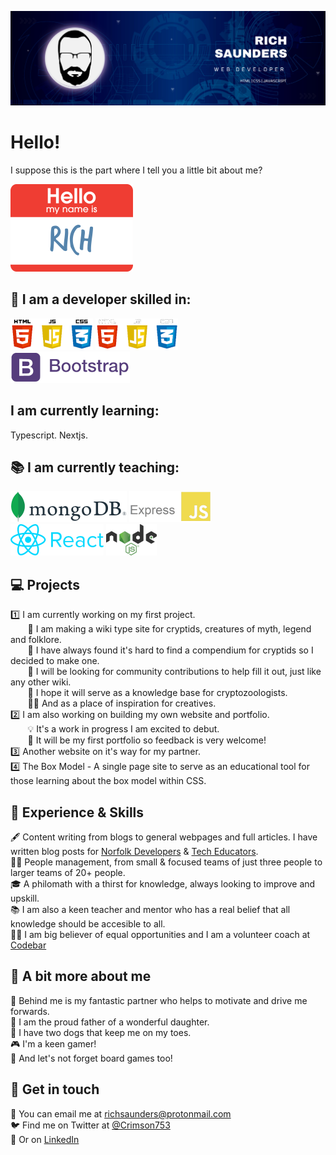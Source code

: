 ![Banner Image](Banner.png)   

# Hello!

I suppose this is the part where I tell you a little bit about me?

![My Name Is](Name.png)
   
## 🔧 I am a developer skilled in:
![HTML, CSS, Javascript Logo's](HTML_CSS_JS.png#gh-light-mode-only) ![HTML, CSS, Javascript Logo's](HTML_CSS_JS_Dark.png#gh-dark-mode-only)    
![Bootstrap](Bootstrap.png)    

## I am currently learning:  
Typescript. 
Nextjs. 
   
## 📚 I am currently teaching:   
![Mongo DB](MongoDB_Logo.png) ![Express JS](ExpressJS.png)   
![React JS](React.png) ![Node JS](Nodejs.png)    
   
## 💻 Projects
1️⃣ I am currently working on my first project.   
&nbsp;&nbsp;&nbsp;&nbsp;&nbsp;&nbsp; 🐉 I am making a wiki type site for cryptids, creatures of myth, legend and folklore.   
&nbsp;&nbsp;&nbsp;&nbsp;&nbsp;&nbsp; 🦄 I have always found it's hard to find a compendium for cryptids so I decided to make one.   
&nbsp;&nbsp;&nbsp;&nbsp;&nbsp;&nbsp; 🧛 I will be looking for community contributions to help fill it out, just like any other wiki.   
&nbsp;&nbsp;&nbsp;&nbsp;&nbsp;&nbsp; 🧟 I hope it will serve as a knowledge base for cryptozoologists.   
&nbsp;&nbsp;&nbsp;&nbsp;&nbsp;&nbsp; 🧙‍♀️ And as a place of inspiration for creatives.   
2️⃣ I am also working on building my own website and portfolio.      
&nbsp;&nbsp;&nbsp;&nbsp;&nbsp;&nbsp; 💡 It's a work in progress I am excited to debut.   
&nbsp;&nbsp;&nbsp;&nbsp;&nbsp;&nbsp; 🤔 It will be my first portfolio so feedback is very welcome!     
3️⃣ Another website on it's way for my partner.    
4️⃣ The Box Model - A single page site to serve as an educational tool for those learning about the box model within CSS.

## 📖 Experience & Skills
🖋️ Content writing from blogs to general webpages and full articles. I have written blog posts for [Norfolk Developers](https://www.norfolkdevelopers.com/) & [Tech Educators](https://techeducators.co.uk/).   
🧑‍💼 People management, from small & focused teams of just three people to larger teams of 20+ people.   
🎓 A philomath with a thirst for knowledge, always looking to improve and upskill.   
📚 I am also a keen teacher and mentor who has a real belief that all knowledge should be accesible to all.   
👨‍🏫 I am big believer of equal opportunities and I am a volunteer coach at [Codebar](https://codebar.io/coaches)    

## 🧠 A bit more about me
👩 Behind me is my fantastic partner who helps to motivate and drive me forwards.   
👧 I am the proud father of a wonderful daughter.   
🐶 I have two dogs that keep me on my toes.  
🎮 I'm a keen gamer!   
🎲 And let's not forget board games too!   

## 💬 Get in touch
📧 You can email me at richsaunders@protonmail.com   
🐦 Find me on Twitter at [@Crimson753](https://twitter.com/Crimson753)   
🤝 Or on [LinkedIn](https://www.linkedin.com/in/rich-saunders/)
